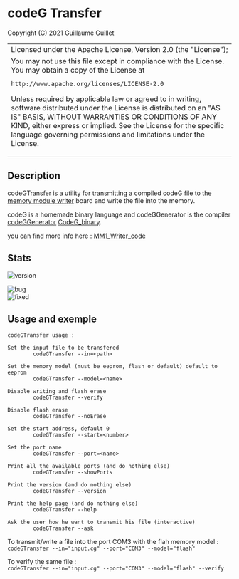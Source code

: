 # codeG Transfer

Copyright (C) 2021 Guillaume Guillet

<table border="0px">
<tr>
<td>
Licensed under the Apache License, Version 2.0 (the "License");
</td>
</tr>
<tr>
<td>
You may not use this file except in compliance with the License.
You may obtain a copy of the License at

    http://www.apache.org/licenses/LICENSE-2.0

Unless required by applicable law or agreed to in writing, software
distributed under the License is distributed on an "AS IS" BASIS,
WITHOUT WARRANTIES OR CONDITIONS OF ANY KIND, either express or implied.
See the License for the specific language governing permissions and
limitations under the License.
</td>
</tr>
</table>

## Description
codeGTransfer is a utility for transmitting a compiled codeG file to the [memory module writer](https://github.com/JonathSpirit/MM1_Writer.git) board
and write the file into the memory.

codeG is a homemade binary language and codeGGenerator is the compiler [codeGGenerator](https://github.com/JonathSpirit/codeGGenerator)
[CodeG_binary](https://github.com/JonathSpirit/GComputer_standard).

you can find more info here : [MM1_Writer_code](https://github.com/JonathSpirit/MM1_Writer_code)

## Stats

![version](https://img.shields.io/badge/version-codeGTransfer_V0.2-blue)

![bug](https://img.shields.io/github/issues/JonathSpirit/codeGTransfer/bug)\
![fixed](https://img.shields.io/github/issues/JonathSpirit/codeGTransfer/fixed)

## Usage and exemple
```
codeGTransfer usage :

Set the input file to be transfered
        codeGTransfer --in=<path>

Set the memory model (must be eeprom, flash or default) default to eeprom
        codeGTransfer --model=<name>

Disable writing and flash erase
        codeGTransfer --verify

Disable flash erase
        codeGTransfer --noErase

Set the start address, default 0
        codeGTransfer --start=<number>

Set the port name
        codeGTransfer --port=<name>

Print all the available ports (and do nothing else)
        codeGTransfer --showPorts

Print the version (and do nothing else)
        codeGTransfer --version

Print the help page (and do nothing else)
        codeGTransfer --help

Ask the user how he want to transmit his file (interactive)
        codeGTransfer --ask
```

To transmit/write a file into the port COM3 with the flah memory model :\
``` codeGTransfer --in="input.cg" --port="COM3" --model="flash" ```

To verify the same file :\
``` codeGTransfer --in="input.cg" --port="COM3" --model="flash" --verify ```
